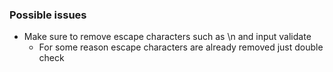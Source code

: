 ### Possible issues
- Make sure to remove escape characters such as \n and input validate
  - For some reason escape characters are already removed just double check
